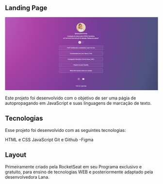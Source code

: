 ## Landing Page
![alt text](assets/layout.png)

Este projeto foi desenvolvido com o objetivo de ser uma págia de autopropagando em JavaScript e suas linguagens de marcação de texto. 

## Tecnologias
Esse projeto foi desenvolvido com as seguintes tecnologias:

HTML e CSS
JavaScript
Git e Github -Figma

## Layout 
Primeiramente criado pela RocketSeat em seu Programa exclusivo e gratuito, para ensino de tecnologias WEB e posteriormente adaptado pela desenvolvedora Lana. 



